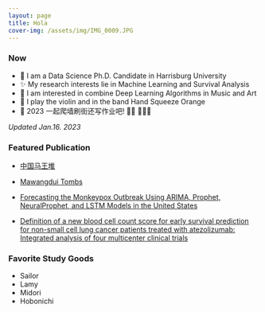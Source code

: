 ```yaml
---
layout: page
title: Hola
cover-img: /assets/img/IMG_0009.JPG
---
```



### Now

- 🐰  I am a Data Science Ph.D. Candidate in Harrisburg University 
- ✨  My research interests lie in Machine Learning and Survival Analysis 
- 🎼  I am interested in combine Deep Learning Algorithms in Music and Art
- 🍊  I play the violin and in the band Hand Squeeze Orange
- 📝 2023 一起爬墙刷街还写作业吧! 🧗‍♀️ 🏄🏻‍♂️ 

*Updated Jan.16. 2023*


### Featured Publication

- [中国马王堆](https://book.douban.com/subject/35830402/)

- [Mawangdui Tombs](https://www.amazon.com/Mawangdui-Tombs-English-Chineseversionebook/dp/B09P6YGGNC/ref=sr_1_1crid=3KTWF9GTIFN58&keywords=mawangdui+tombs&qid=1673925269&s=books&sprefix=mawangdui+tombs%2Cstripbooks%2C156&sr=1-1)


- [Forecasting the Monkeypox Outbreak Using ARIMA, Prophet, NeuralProphet, and LSTM Models in the United States](https://www.mdpi.com/2571-9394/5/1/5)


- [Definition of a new blood cell count score for early survival prediction for non-small cell lung cancer patients treated with atezolizumab: Integrated analysis of four multicenter clinical trials](https://www.frontiersin.org/articles/10.3389/fimmu.2022.961926/full)


### Favorite Study Goods

- Sailor 
- Lamy
- Midori
- Hobonichi
